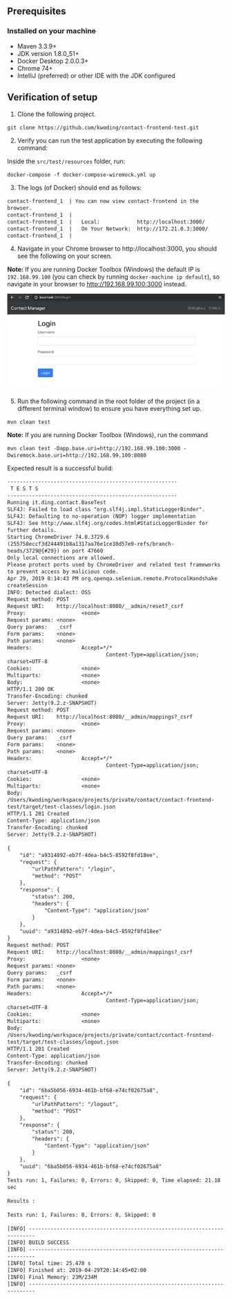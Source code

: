 ## Prerequisites

### Installed on your machine
- Maven 3.3.9+
- JDK version 1.8.0_51+
- Docker Desktop 2.0.0.3+
- Chrome 74+
- IntelliJ (preferred) or other IDE with the JDK configured

## Verification of setup

1. Clone the following project.
```
git clone https://github.com/kwoding/contact-frontend-test.git
```

2. Verify you can run the test application by executing the following command:

Inside the `src/test/resources` folder, run:
```
docker-compose -f docker-compose-wiremock.yml up
```

3. The logs (of Docker) should end as follows:
```
contact-frontend_1  | You can now view contact-frontend in the browser.
contact-frontend_1  | 
contact-frontend_1  |   Local:            http://localhost:3000/
contact-frontend_1  |   On Your Network:  http://172.21.0.3:3000/
contact-frontend_1  | 
```

4. Navigate in your Chrome browser to http://localhost:3000, you should see the following on your screen.

**Note:** If you are running Docker Toolbox (Windows) the default IP is `192.168.99.100` (you can check by running `docker-machine ip default`), so navigate in your browser to http://192.168.99.100:3000 instead.

![Login screen](./img/login_screen.png)

5. Run the following command in the root folder of the project (in a different terminal window) to ensure you have everything set up.

```
mvn clean test
```

**Note:** If you are running Docker Toolbox (Windows), run the command
```
mvn clean test -Dapp.base.uri=http://192.168.99.100:3000 -Dwiremock.base.uri=http://192.168.99.100:8080
```

Expected result is a successful build:
```
-------------------------------------------------------
 T E S T S
-------------------------------------------------------
Running it.ding.contact.BaseTest
SLF4J: Failed to load class "org.slf4j.impl.StaticLoggerBinder".
SLF4J: Defaulting to no-operation (NOP) logger implementation
SLF4J: See http://www.slf4j.org/codes.html#StaticLoggerBinder for further details.
Starting ChromeDriver 74.0.3729.6 (255758eccf3d244491b8a1317aa76e1ce10d57e9-refs/branch-heads/3729@{#29}) on port 47660
Only local connections are allowed.
Please protect ports used by ChromeDriver and related test frameworks to prevent access by malicious code.
Apr 29, 2019 8:14:43 PM org.openqa.selenium.remote.ProtocolHandshake createSession
INFO: Detected dialect: OSS
Request method: POST
Request URI:    http://localhost:8080/__admin/reset?_csrf
Proxy:                  <none>
Request params: <none>
Query params:   _csrf
Form params:    <none>
Path params:    <none>
Headers:                Accept=*/*
                                Content-Type=application/json; charset=UTF-8
Cookies:                <none>
Multiparts:             <none>
Body:                   <none>
HTTP/1.1 200 OK
Transfer-Encoding: chunked
Server: Jetty(9.2.z-SNAPSHOT)
Request method: POST
Request URI:    http://localhost:8080/__admin/mappings?_csrf
Proxy:                  <none>
Request params: <none>
Query params:   _csrf
Form params:    <none>
Path params:    <none>
Headers:                Accept=*/*
                                Content-Type=application/json; charset=UTF-8
Cookies:                <none>
Multiparts:             <none>
Body:
/Users/kwoding/workspace/projects/private/contact/contact-frontend-test/target/test-classes/login.json
HTTP/1.1 201 Created
Content-Type: application/json
Transfer-Encoding: chunked
Server: Jetty(9.2.z-SNAPSHOT)

{
    "id": "a9314892-eb7f-4dea-b4c5-8592f8fd18ee",
    "request": {
        "urlPathPattern": "/login",
        "method": "POST"
    },
    "response": {
        "status": 200,
        "headers": {
            "Content-Type": "application/json"
        }
    },
    "uuid": "a9314892-eb7f-4dea-b4c5-8592f8fd18ee"
}
Request method: POST
Request URI:    http://localhost:8080/__admin/mappings?_csrf
Proxy:                  <none>
Request params: <none>
Query params:   _csrf
Form params:    <none>
Path params:    <none>
Headers:                Accept=*/*
                                Content-Type=application/json; charset=UTF-8
Cookies:                <none>
Multiparts:             <none>
Body:
/Users/kwoding/workspace/projects/private/contact/contact-frontend-test/target/test-classes/logout.json
HTTP/1.1 201 Created
Content-Type: application/json
Transfer-Encoding: chunked
Server: Jetty(9.2.z-SNAPSHOT)

{
    "id": "6ba5b056-6934-461b-bf68-e74cf02675a8",
    "request": {
        "urlPathPattern": "/logout",
        "method": "POST"
    },
    "response": {
        "status": 200,
        "headers": {
            "Content-Type": "application/json"
        }
    },
    "uuid": "6ba5b056-6934-461b-bf68-e74cf02675a8"
}
Tests run: 1, Failures: 0, Errors: 0, Skipped: 0, Time elapsed: 21.18 sec

Results :

Tests run: 1, Failures: 0, Errors: 0, Skipped: 0

[INFO] ------------------------------------------------------------------------
[INFO] BUILD SUCCESS
[INFO] ------------------------------------------------------------------------
[INFO] Total time: 25.478 s
[INFO] Finished at: 2019-04-29T20:14:45+02:00
[INFO] Final Memory: 23M/234M
[INFO] ------------------------------------------------------------------------
```
